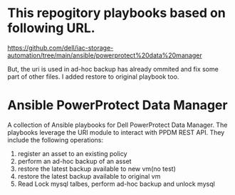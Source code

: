 # This repogitory playbooks based on following URL.
https://github.com/dell/iac-storage-automation/tree/main/ansible/powerprotect%20data%20manager

But, the uri is used in ad-hoc backup has already ommited and fix some part of other files.
I added restore to original playbook too.

# Ansible PowerProtect Data Manager
A collection of Ansible playbooks for Dell PowerProtect Data Manager. The playbooks leverage the URI module to interact with PPDM REST API. They include the following operations:

1. register an asset to an existing policy
2. perform an ad-hoc backup of an asset
3. restore the latest backup available to new vm(no test)
4. restore the latest backup available to original vm
5. Read Lock mysql talbes, perform ad-hoc backup and unlock mysql


